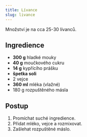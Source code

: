 ```yaml
---
title: Lívance
slug: livance
---
```

Množství je na cca 25-30 lívanců.

## Ingredience
 
- **300 g** hladké mouky
- **40 g** moučkového cukru
- **14 g** kypřícího prášku
- **špetka soli**
- 2 vejce
- **360 ml** mléka (vlažné)
- 180 g rozpuštěného másla

## Postup

1. Promíchat suché ingredience.
2. Přidat mléko, vejce a rozmixovat.
3. Zašlehat rozpuštěné máslo.